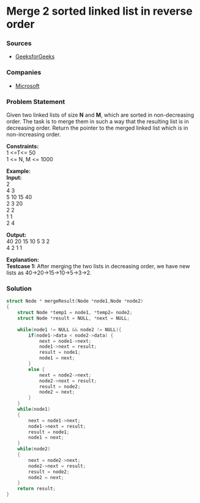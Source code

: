 # Merge 2 sorted linked list in reverse order

### Sources

* [GeeksforGeeks](https://practice.geeksforgeeks.org/problems/merge-2-sorted-linked-list-in-reverse-order/1)

### Companies

* [Microsoft](../../company-based-lists/microsoft.md)

### Problem Statement

Given two linked lists of size **N** and **M**, which are sorted in non-decreasing order. The task is to merge them in such a way that the resulting list is in decreasing order. Return the pointer to the merged linked list which is in non-increasing order.

**Constraints:**\
&#x20;1 <=T<= 50\
&#x20;1 <= N, M <= 1000

**Example:**\
&#x20;**Input:**\
&#x20;2\
&#x20;4 3\
&#x20;5 10 15 40 \
&#x20;2 3 20\
&#x20;2 2\
&#x20;1 1\
&#x20;2 4

**Output:**\
&#x20;40 20 15 10 5 3 2\
&#x20;4 2 1 1&#x20;

**Explanation:**\
&#x20;**Testcase 1:** After merging the two lists in decreasing order, we have new lists as 40->20->15->10->5->3->2.

### Solution

```cpp
struct Node * mergeResult(Node *node1,Node *node2)
{
    struct Node *temp1 = node1, *temp2= node2;
    struct Node *result = NULL, *next = NULL;
    
    while(node1 != NULL && node2 != NULL){
        if(node1->data < node2->data) {
            next = node1->next;
            node1->next = result;
            result = node1;
            node1 = next;
        }
        else {
            next = node2->next;
            node2->next = result;
            result = node2;
            node2 = next;
        }
    }
    while(node1)
    {
        next = node1->next;
        node1->next = result;
        result = node1;      
        node1 = next;
    }
    while(node2)
    {
        next = node2->next;
        node2->next = result;
        result = node2;
        node2 = next;
    }
    return result;
}
```

